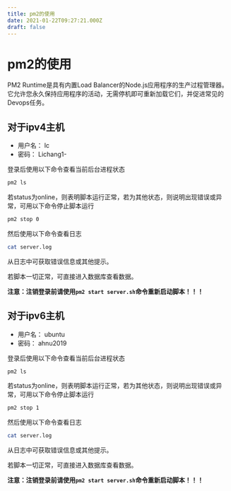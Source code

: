 ```yaml
---
title: pm2的使用
date: 2021-01-22T09:27:21.000Z
draft: false
---
```


# pm2的使用

PM2 Runtime是具有内置Load Balancer的Node.js应用程序的生产过程管理器。它允许您永久保持应用程序的活动，无需停机即可重新加载它们，并促进常见的Devops任务。

## 对于ipv4主机

* 用户名： lc
* 密码： Lichang1-  

登录后使用以下命令查看当前后台进程状态

```bash
pm2 ls
```

若status为online，则表明脚本运行正常，若为其他状态，则说明出现错误或异常，可用以下命令停止脚本运行

```bash
pm2 stop 0
```

然后使用以下命令查看日志

```bash
cat server.log
```

从日志中可获取错误信息或其他提示。

若脚本一切正常，可直接进入数据库查看数据。

**注意：注销登录前请使用`pm2 start server.sh`命令重新启动脚本！！！**

## 对于ipv6主机

* 用户名： ubuntu
* 密码： ahnu2019

登录后使用以下命令查看当前后台进程状态

```bash
pm2 ls
```

若status为online，则表明脚本运行正常，若为其他状态，则说明出现错误或异常，可用以下命令停止脚本运行

```bash
pm2 stop 1
```

然后使用以下命令查看日志

```bash
cat server.log
```

从日志中可获取错误信息或其他提示。

若脚本一切正常，可直接进入数据库查看数据。

**注意：注销登录前请使用`pm2 start server.sh`命令重新启动脚本！！！**

